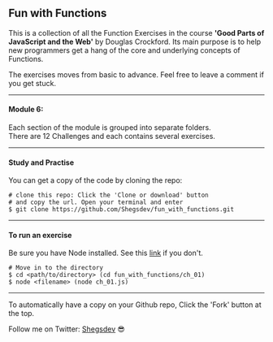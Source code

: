 ## Fun with Functions

This is a collection of all the Function Exercises in the course **'Good Parts of JavaScript and the Web'** by Douglas Crockford.
Its main purpose is to help new programmers get a hang of the core and underlying concepts of Functions.<br>

The exercises moves from basic to advance. Feel free to leave a comment if you get stuck.

---

#### Module 6:
Each section of the module is grouped into separate folders. <br>
There are 12 Challenges and each contains several exercises.

---

#### Study and Practise
You can get a copy of the code by cloning the repo:


```
# clone this repo: Click the 'Clone or download' button
# and copy the url. Open your terminal and enter
$ git clone https://github.com/Shegsdev/fun_with_functions.git
```

---

#### To run an exercise
Be sure you have Node installed. See this [link](https://nodejs.org) if you don't.

```
# Move in to the directory
$ cd <path/to/directory> (cd fun_with_functions/ch_01)
$ node <filename> (node ch_01.js)
```

---
To automatically have a copy on your Github repo, Click the 'Fork' button at the top.

Follow me on Twitter: [Shegsdev](https://twitter.com/shegsdev) 😎